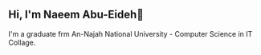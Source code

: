 ## Hi, I'm Naeem Abu-Eideh👋
I'm a graduate frm An-Najah National University - Computer Science in IT Collage.

<!--
**NaeemAbu-Eideh/NaeemAbu-Eideh** is a ✨ _special_ ✨ repository because its `README.md` (this file) appears on your GitHub profile.

Here are some ideas to get you started:

- 🔭 I’m currently working on ...
- 🌱 I’m currently learning ...
- 👯 I’m looking to collaborate on ...
- 🤔 I’m looking for help with ...
- 💬 Ask me about ...
- 📫 How to reach me: ...
- 😄 Pronouns: ...
- ⚡ Fun fact: ...
-->
